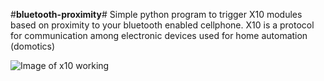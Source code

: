 #**bluetooth-proximity**#
Simple python program to trigger X10 modules based on proximity to your bluetooth enabled cellphone.
X10 is a protocol for communication among electronic devices used for home automation (domotics)

![Image of x10 working](https://www.x10.com/media/x10/howx10works910.gif)
